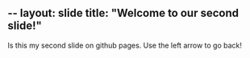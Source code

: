 --
layout: slide
title: "Welcome to our second slide!"
---
Is this my second slide on github pages.
Use the left arrow to go back!
